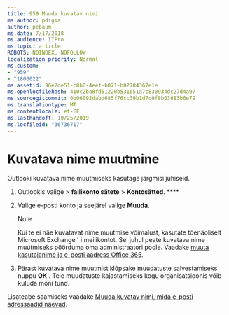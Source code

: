 ```yaml
---
title: 959 Muuda kuvatav nimi
ms.author: pdigia
author: pebaum
ms.date: 7/17/2018
ms.audience: ITPro
ms.topic: article
ROBOTS: NOINDEX, NOFOLLOW
localization_priority: Normal
ms.custom:
- "959"
- "1800022"
ms.assetid: 96e2de51-c8b0-4eef-b071-b02784367e1e
ms.openlocfilehash: 410c2ba8fd51220b531651a7c830934dc27d4a07
ms.sourcegitcommit: 0b06093dabd685f76cc39b1d7c0f8b03883b6e79
ms.translationtype: MT
ms.contentlocale: et-EE
ms.lasthandoff: 10/25/2019
ms.locfileid: "36736717"
---
```

# <a name="change-your-display-name"></a>Kuvatava nime muutmine
  
Outlooki kuvatava nime muutmiseks kasutage järgmisi juhiseid.
  
1. Outlookis valige \> **failikonto sätete** \> **Kontosätted**. ****

2. Valige e-posti konto ja seejärel valige **Muuda**.

    > [!NOTE]
    > Kui te ei näe kuvatavat nime muutmise võimalust, kasutate tõenäoliselt Microsoft Exchange ' i meilikontot. Sel juhul peate kuvatava nime muutmiseks pöörduma oma administraatori poole. Vaadake [muuta kasutajanime ja e-posti aadress Office 365](https://docs.microsoft.com/office365/admin/add-users/change-a-user-name-and-email-address).
  
3. Pärast kuvatava nime muutmist klõpsake muudatuste salvestamiseks nuppu **OK** . Teie muudatuste kajastamiseks kogu organisatsioonis võib kuluda mõni tund.

Lisateabe saamiseks vaadake [Muuda kuvatav nimi, mida e-posti adressaadid näevad](https://support.office.com/article/2b53331a-ba2a-4803-88dc-ac9fe376c8a9.aspx).
  